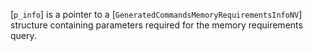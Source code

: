 [`p_info`] is a pointer to a
[`GeneratedCommandsMemoryRequirementsInfoNV`] structure containing
parameters required for the memory requirements query.